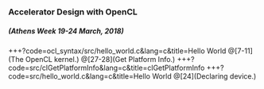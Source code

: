 ### Accelerator Design with OpenCL
##### (Athens Week 19-24 March, 2018) 

+++?code=ocl_syntax/src/hello_world.c&lang=c&title=Hello World
@[7-11](The OpenCL kernel.)
@[27-28](Get Platform Info.)
+++?code=src/clGetPlatformInfo&lang=c&title=clGetPlatformInfo
+++?code=src/hello_world.c&lang=c&title=Hello World
@[24](Declaring device.)
